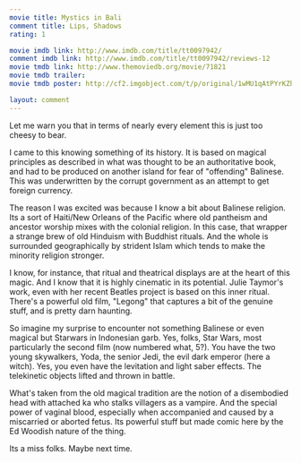 ```yaml
---
movie title: Mystics in Bali
comment title: Lips, Shadows
rating: 1

movie imdb link: http://www.imdb.com/title/tt0097942/
comment imdb link: http://www.imdb.com/title/tt0097942/reviews-12
movie tmdb link: http://www.themoviedb.org/movie/71821
movie tmdb trailer: 
movie tmdb poster: http://cf2.imgobject.com/t/p/original/1wMU1qAtPYrKZhTnTcKBlvDrrOA.jpg

layout: comment
---
```


Let me warn you that in terms of nearly every element this is just too cheesy to bear.

I came to this knowing something of its history. It is based on magical principles as described in what was thought to be an authoritative book, and had to be produced on another island for fear of "offending" Balinese. This was underwritten by the corrupt government as an attempt to get foreign currency.

The reason I was excited was because I know a bit about Balinese religion. Its a sort of Haiti/New Orleans of the Pacific where old pantheism and ancestor worship mixes with the colonial religion. In this case, that wrapper a strange brew of old Hinduism with Buddhist rituals. And the whole is surrounded geographically by strident Islam which tends to make the minority religion stronger.

I know, for instance, that ritual and theatrical displays are at the heart of this magic. And I know that it is highly cinematic in its potential. Julie Taymor's work, even with her recent Beatles project is based on this inner ritual. There's a powerful old film, "Legong" that captures a bit of the genuine stuff, and is pretty darn haunting.

So imagine my surprise to encounter not something Balinese or even magical but Starwars in Indonesian garb. Yes, folks, Star Wars, most particularly the second film (now numbered what, 5?). You have the two young skywalkers, Yoda, the senior Jedi, the evil dark emperor (here a witch). Yes, you even have the levitation and light saber effects. The telekinetic objects lifted and thrown in battle. 

What's taken from the old magical tradition are the notion of a disembodied head with attached ka who stalks villagers as a vampire. And the special power of vaginal blood, especially when accompanied and caused by a miscarried or aborted fetus. Its powerful stuff but made comic here by the Ed Woodish nature of the thing.

Its a miss folks. Maybe next time.